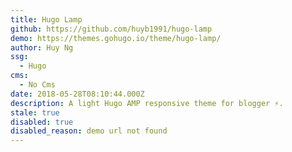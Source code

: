 ```yaml
---
title: Hugo Lamp
github: https://github.com/huyb1991/hugo-lamp
demo: https://themes.gohugo.io/theme/hugo-lamp/
author: Huy Ng
ssg:
  - Hugo
cms:
  - No Cms
date: 2018-05-28T08:10:44.000Z
description: A light Hugo AMP responsive theme for blogger ⚡.
stale: true
disabled: true
disabled_reason: demo url not found
---
```

